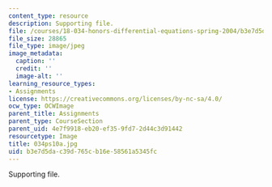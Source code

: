 ```yaml
---
content_type: resource
description: Supporting file.
file: /courses/18-034-honors-differential-equations-spring-2004/b3e7d5dac39d765cb16e58561a5345fc_034ps10a.jpg
file_size: 28865
file_type: image/jpeg
image_metadata:
  caption: ''
  credit: ''
  image-alt: ''
learning_resource_types:
- Assignments
license: https://creativecommons.org/licenses/by-nc-sa/4.0/
ocw_type: OCWImage
parent_title: Assignments
parent_type: CourseSection
parent_uid: 4e7f9918-eb20-ef35-9fd7-2d44c3d91442
resourcetype: Image
title: 034ps10a.jpg
uid: b3e7d5da-c39d-765c-b16e-58561a5345fc
---
```

Supporting file.